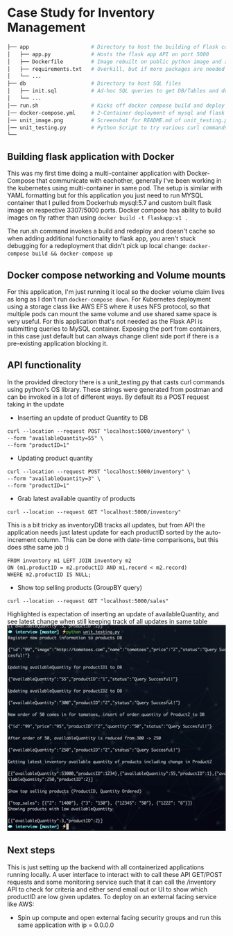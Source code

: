
# Case Study for Inventory Management
``` bash
├── app                    # Directory to host the building of Flask container
│   ├── app.py             # Hosts the flask app API on port 5000
│   ├── Dockerfile         # Image rebuilt on public python image and adding in app.py
│   ├── requirements.txt   # Overkill, but if more packages are needed this is cleaner
│   └── ...                
├── db                     # Directory to host SQL files
│   ├── init.sql           # Ad-hoc SQL queries to get DB/Tables and dummy data inserted
│   └── ...                
│── run.sh                 # Kicks off docker compose build and deploy - Nice to have for testing
│── docker-compose.yml     # 2-Container deployment of mysql and flask app
│── unit_image.png         # Screenshot for README.md of unit_testing.py
│── unit_testing.py        # Python Script to try various curl commands for POST/GET
└──
```

## Building flask application with Docker

This was my first time doing a multi-container application with Docker-Compose that communicate with eachother, generally I've been working in the kubernetes using multi-container in same pod. The setup is similar with YAML formatting but for this application you just need to run MYSQL container that I pulled from Dockerhub mysql:5.7 and custom built flask image on respective 3307/5000 ports. Docker compose has ability to build images on fly rather than using ```docker build -t flaskapp:v1 . ```

The run.sh command invokes a build and redeploy and doesn't cache so when adding additional functionality to flask app, you aren't stuck debugging for a redeployment that didn't pick up local change: ```docker-compose build && docker-compose up ```

## Docker compose networking and Volume mounts

For this application, I'm just running it local so the docker volume claim lives as long as I don't run ```docker-compose down```. For Kubernetes deployment using a storage class like AWS EFS where it uses NFS protocol, so that multiple pods can mount the same volume and use shared same space is very useful. For this application that's not needed as the Flask API is submitting queries to MySQL container. Exposing the port from containers, in this case just default but can always change client side port if there is a pre-existing application blocking it.

## API functionality

In the provided directory there is a unit_testing.py that casts curl commands using python's OS library. These strings were generated from postman and can be invoked in a lot of different ways. By default its a POST request taking in the update

* Inserting an update of product Quantity to DB

```
curl --location --request POST "localhost:5000/inventory" \
--form "availableQuantity=55" \
--form "productID=1"
```

* Updating product quantity

```
curl --location --request POST "localhost:5000/inventory" \
--form "availableQuantity=3" \
--form "productID=1"
```

* Grab latest available quantity of products
```
curl --location --request GET "localhost:5000/inventory"
```

This is a bit tricky as inventoryDB tracks all updates, but from API the application needs just latest update for each productID sorted by the auto-increment column. This can be done with date-time comparisons, but this does sthe same job :)

```SELECT m1.productId,m1.availableQuantity
FROM inventory m1 LEFT JOIN inventory m2
ON (m1.productID = m2.productID AND m1.record < m2.record)
WHERE m2.productID IS NULL;
```


* Show top selling products (GroupBY query)

```
curl --location --request GET "localhost:5000/sales"
```

Highlighted is expectation of inserting an update of availableQuantity, and see latest change when still keeping track of all updates in same table
![](unit_image.png)

## Next steps

This is just setting up the backend with all containerized applications running locally. A user interface to interact with to call these API GET/POST requests and some monitoring service such that it can call the /inventory API to check for criteria and either send email out or UI to show which productID are low given updates. To deploy on an external facing service like AWS:

* Spin up compute and open external facing security groups and run this same application with ip = 0.0.0.0
<!-- * Use a public     -->

